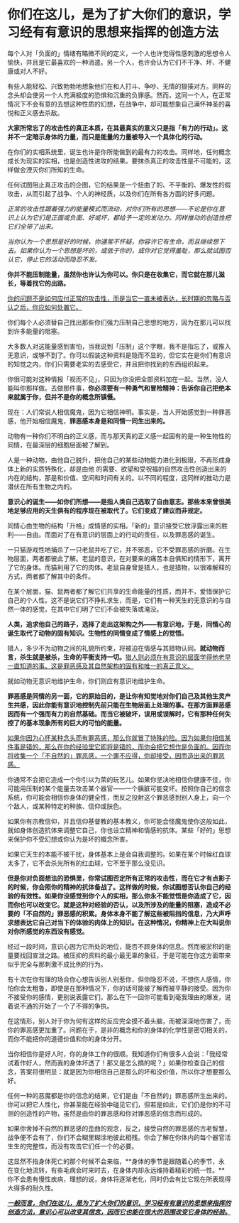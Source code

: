 # 你们在这儿，是为了扩大你们的意识，学习经有有意识的思想来指挥的创造方法

每个人对「负面的」情绪有略微不同的定义，一个人也许觉得性感刺激的思想令人愉快，并且是它最喜欢的一种消遣。另一个人，也许会认为它们不干净、坏、不健康或对人不好。

有些人能轻松、兴致勃勃地想象他们在和人打斗、争吵、无情的狠揍对方。同样的念头却会使另一个人充满极度的恐惧和沉重的负罪感。然而，这同一个人，在正常情况下不会有意的去想这种性质的幻想，在战争中，却可能想象自己满怀神圣的喜悦和正义感去杀敌。

**大家所常忘了的攻击性的真正本质，在其最真实的意义只是指「有力的行动」。这并不一定暗示身体的力量，而只是能量的力量被导入一个具体化的行动。**

在你们的实相系统里，诞生也许是你所能做到的最有力的攻击。同样地，任何概念成长为现实的实相，也是创造性进攻的结果。要抹杀真正的攻击性是不可能的，这样做会湮灭你们所知的生命。

任何试图阻止真正攻击的企图，它的结果是一个扭曲了的、不平衡的、爆发性的假攻击，从而引起了战争、个人的神经质，以及你们在所有各方面的好多问题。

*正常的攻击性跟着强力的能量模式而流动，对你们所有的思想——不论是你在意识上认为它们是正面或负面、好或坏，都给予一定的发动力。同样推动的创造性把它们全带了出来。*

*当你认为一个思想是好的时候，你通常不怀疑，你容许它有生命，而且继续想下去。如果你认为一个思想是坏的，或低于你的，或你对它觉得羞耻，那么就试图否认它，停止它的活动而隐忍不发。*

**你并不能压制能量，虽然你也许认为你可以。你只是在收集它，而它就在那儿滋长，等着找它的出路。**

<u>你的问题不是如何应付正常的攻击性，而是当它一直未被表达，长时期的忽略与否认之后，你应如何处置它。</u>

你们每个人必须替自己找出那些你们强力压制自己思想的地方，因为在那儿可以找到许多能量的阻塞。

大多数人对这能量感到害怕，当我说到「压制」这个字眼，我不是指忘了，或推入无意识，或够不到了。你可以假装这种资料是隐而不显的，但它实在是你们有意识的知觉之内，你们只需要老实的去感受它，并且把你找到的东西组织起来。

你很可能对这种情报「视而不见」，只因为你没把全部资料加在一起。当然，没人能叫你那样做。去做那件事，**你必须要有一种勇气和冒险精神：告诉你自己拒绝本来就属于你，但并不是你的概念所镇慑。**

现在：人们常说人相信魔鬼，因为它相信神明。事实是，当人开始感觉到一种罪恶感，他开始相信魔鬼，**罪恶感本身是和同情一同生出来的。**

动物有一种你们不明白的正义感，而与那天真的正义感一起固有的是一种生物性的同情，在最深层的细胞层面被了解到。

人是一种动物，由他自己脱升，把他自己的某些动物能力进化到极限，不再形成身体上新的实质特殊化，却是由他 的需要、欲望和受祝福的自然攻击性创造出来的内在的结构，那是和价值、空间和时间有关的。以不同的程度，这同样的推动力是潜伏在所有生物之内的。

**意识心的诞生——如你们所想——是指人类自己选取了自由意志。那些本来曾很美地足够应用的天生俱有的程序现在被取代了。它们变成了建议而非规定。**

同情心由生物的结构「升格」成情感的实相。「新的」意识接受它放浮露出来的胜利——自由。而面对了在有意识的层面上的行动的责任，以及罪恶感的诞生。

一只猫游戏性地捕杀了一只老鼠并吃了它，并不邪恶，它不受罪恶感的折磨。在生物层面，两者都彼此了解。老鼠的意识，在对要来的痛苦本自俱知的情形下，离开了它的身体。而猫利用了它的肉体。老鼠自身曾是猎人，也是猎物，以很难解释的方式，两者都了解其中的条件。

在某个层面，猫、鼠两者都了解它们共享的生命能量的性质，而并不，爱惜保护它自己的个人性。这不是说它们不挣扎求生，而是，它们有一种天生的无意识的与自然一体的感觉，在其中它们明了它们不会被失落或淹没。

**人类，追求他自己的路子，选择了走出这架构之外——有意识地，于是，同情心的诞生取代了动物的固有知识。生物性的同情变成了情感上的觉悟。**

猎人，多少不为动物之间的礼貌所约束，将被迫在情感与其猎物认同。**就动物而言，杀生就是被杀，生命的平衡支持一切。**<u>猎人则必须在有意识的层面学得他老早一直知道的事。这是罪恶感及其自然架构的固有和唯一的真正意义。</u>

就如动物无意识地维护生命，你们则应有意识地维护生命。

**罪恶感是同情的另一面，它的原始目的，是让你有知觉地对你们自己及其他生灵产生共感，因此你能有意识地控制先前只能在生物层面上处理的事。在那方面罪恶感因而有一个强而有力的自然基础。而当它被破坏，误用或误解时，它有那种任何失控了的基本现象所有的巨大的可怕的能量。**

<u>如果你因为心怀某种念头而有罪恶感，那么你就冒了特殊的险。因为如果你相信某件事是错的，那么在你的经验里它即将是错的，而你会把它想作是负面的。因而你将收集一个「不自然的」罪恶感，一个罪不应得，你却接受，因而造出来的罪恶感。</u>

你通常不会把它造成一个你引以为荣的玩艺儿。如果你坚决地相信你健康不佳，你可能用压制的某个能量去攻击某个器官——一个胰脏可能变坏。按照你自己的信念系统，你可能会相信你身体的健全性，而反之投射这个罪恶感到别人身上，向一个个敌人，或某种特定的种族、信仰或肤色。

如果你有宗教信仰，并且信仰基督教的基本教义，你可能会怪魔鬼使你这般如此，就如身体创造抗体来调整它自己，你也设立精神和情感的抗体。某些「好的」思想来保护你不受幻想或你认为是坏的概念所害。

如果它天生的本能不被干扰，身体基本上是会自我调整的。如果在某个时候红血球太多了，它不会杀光所有的红血球，它不至于那么没见识。

**但是你对负面想法的恐惧里，你常试图否定所有正常的攻击性，而在它才有点影子的时候，你会照你的精神的抗体备战了。这样做的时候，你试图想否认你自己的经验的有效性。如果你没感觉到你个人的实相，那么你永不能觉悟是你造成了它，因而你也可以改变它。就是这种对经验的否认，以及所涉及的能量的阻塞，造成不必要的「不自然的」罪恶感的积累。身体本身不能了解这些被阻挡的信息，乃大声呼求想表达它自己对当下的体验的肉体上的知识。在这种情况，你精神上在大叫说你对你所感觉的东西没有感觉。**

经过一段时间，意识心因为它所处的地位，能否不顾身体的信息。然而被淤积的能量要找回宣泄之路。被压抑的资料的最小最无辜的象征，于是可能在你这方面带来似乎完全与那刺激不成比例的行为。

有十次在你有理的场合你心想告诉别人别惹你，但你隐忍不说，不想伤人感情，你怕你会太粗鲁，即使是在那种情况下，你的话可能被了解而被平静的接受。因为你不接受你的感情，更别说表露它们，那么在下一回你可能看到毫我理由的爆发，说着说不通的开始了一个了不得的争执。

在这情形，别人对于你为何有这样的反应完全摸不着头脑，而被深深地伤害了，而你的罪恶感更加重了。问题在于，是非的概念和你的身体的化学性是密切相关的，而你不能把你的道德价值和你的身体分开。

当你相信你是好人时，你的身体工作的很顺。我知道你们有很多人会说：「我经常试着作好人，然而我的身体坏透了！那又是怎么搞的呢？」如果你检查自己的信念，答案将很明显：就是因为你相信自己是那么的坏和没价值，所以你才想要那么好。

任何一种的恶魔都是你的信念的结果，它们是由「不自然的」罪恶感所生出来的。你可以把它人性化，你甚至能在经验中碰见它们，但若是如此，它们仍是你的不可测的创造性的产物，虽然是由你的罪恶感和你对罪恶感的信念而形成的。

如果你舍掉不自然的罪恶感的歪曲的观念，反之，接受自然的罪恶感的古老智慧，战争便不会有了，你们不会糊里糊涂地彼此相残。你会了解在你体内的每个器官活生生的完整性，而没有攻击它们任一个的必要。

这显然不指身体死亡的那个时候不会来临，**身体的季节是跟随着心的季节，永在变化地流转，有些毛病会时来时去，在身体内却永远维持着精彩的统一性。**你不会患有慢性疾病，理想的说，身体将逐渐老化，同时仍会有比它现在所表现得大得多的耐久性。

*<u>**一般而言，你们在这儿，是为了扩大你们的意识，学习经有有意识的思想来指挥的创造方法，意识心可以改变其信念，因而它也能在很大的范围改变它身体的经验。**</u>*


